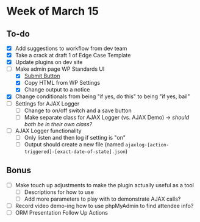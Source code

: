 # Week of March 15

## To-do
- [x] Add suggestions to workflow from dev team
- [x] Take a crack at draft 1 of Edge Case Template
- [x] Update plugins on dev site
- [ ] Make admin page WP Standards UI
  - [x] [Submit Button](https://developer.wordpress.org/reference/functions/submit_button/)
  - [x] Copy HTML from WP Settings
  - [x] Change output to a notice
- [x] Change conditionals from being "if yes, do this" to being "if yes, bail"
- [ ] Settings for AJAX Logger
  - [ ] Change to on/off switch and a save button
  - [ ] Make separate class for AJAX Logger (vs. AJAX Demo) -> _should both be in their own class?_
- [ ] AJAX Logger functionality
  - [ ] Only listen and then log if setting is "on"
  - [ ] Output should create a new file (named `ajaxlog-[action-triggered]-[exact-date-of-state].json`)

## Bonus
- [ ] Make touch up adjustments to make the plugin actually useful as a tool
    - [ ] Descriptions for how to use
    - [ ] Add more parameters to play with to demonstrate AJAX calls? 
- [ ] Record video demo-ing how to use phpMyAdmin to find attendee info? 
- [ ] ORM Presentation Follow Up Actions 